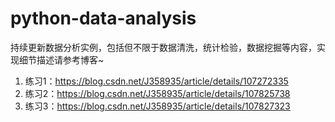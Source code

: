 # python-data-analysis
​	持续更新数据分析实例，包括但不限于数据清洗，统计检验，数据挖掘等内容，实现细节描述请参考博客~

1. 练习1：https://blog.csdn.net/J358935/article/details/107272335
2. 练习2：https://blog.csdn.net/J358935/article/details/107825738
3. 练习3：https://blog.csdn.net/J358935/article/details/107827323

